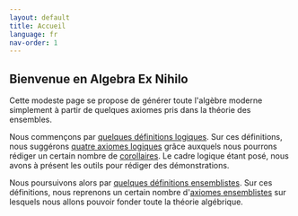 ```yaml
---
layout: default
title: Accueil
language: fr
nav-order: 1
---
```


## Bienvenue en Algebra Ex Nihilo

Cette modeste page se propose de générer toute l'algèbre moderne simplement à partir de quelques axiomes pris dans la théorie des ensembles.

Nous commençons par [quelques définitions logiques](logic_def.md). Sur ces définitions, nous suggérons [quatre axiomes logiques](logic_axm.md) grâce auxquels nous pourrons rédiger un certain nombre de [corollaires](logic_cor.md). Le cadre logique étant posé, nous avons à présent les outils pour rédiger des démonstrations.

Nous poursuivons alors par [quelques définitions ensemblistes](set_def.md). Sur ces définitions, nous reprenons un certain nombre d'[axiomes ensemblistes](set_axm.md) sur lesquels nous allons pouvoir fonder toute la théorie algébrique.

